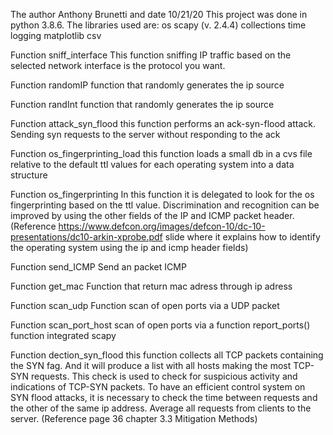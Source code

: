 The author  Anthony Brunetti and date  10/21/20
This project was done in python 3.8.6.
The libraries used are:
os
scapy (v. 2.4.4)
collections
time
logging
matplotlib
csv

Function sniff_interface
This function sniffing IP traffic based on the  selected network interface is the protocol you want.

Function randomIP
function that randomly generates the ip source

Function randInt
function that randomly generates the ip source

Function attack_syn_flood
this function performs an ack-syn-flood attack.
Sending syn requests to the server without responding to the ack

Function os_fingerprinting_load
this function loads a small db in a cvs file relative to the default ttl values 
for each operating system into a data structure

Function os_fingerprinting
In this function it is delegated to look for the os fingerprinting based  on the ttl value. Discrimination and recognition can be improved by  using the other fields of the IP and ICMP packet header. (Reference https://www.defcon.org/images/defcon-10/dc-10-presentations/dc10-arkin-xprobe.pdf slide where it explains how to identify the operating system using the ip and icmp header fields)

Function send_ICMP
Send an packet ICMP 

Function get_mac
Function that return mac adress through ip adress

Function scan_udp
Function scan of open ports via a UDP packet


Function scan_port_host
scan of open ports via a function report_ports() function integrated scapy


Function dection_syn_flood
this function collects all TCP packets containing the SYN fag. And it will produce a list with all hosts making the most TCP-SYN requests. This check is used to check for suspicious activity and indications of TCP-SYN packets. To have an efficient control system on SYN flood attacks, it is necessary to check the time between requests and the other of the same ip address. Average all requests from clients to the server.
(Reference  page 36 chapter 3.3  Mitigation Methods)

